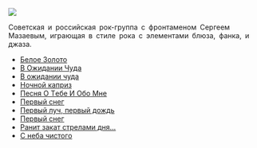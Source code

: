 ![](/songs/клм/Моральный%20Кодекс/moralnyj_kodeks.jpg)  

Советская и российская рок-группа с фронтаменом Сергеем Мазаевым, играющая в стиле рока с элементами блюза, фанка, и джаза.

* [Белое Золото](/songs/клм/Моральный%20Кодекс/Белое%20Золото)
* [В Oжидaнии Чyдa](/songs/клм/Моральный%20Кодекс/В%20Oжидaнии%20Чyдa)
* [В ожидании чуда](/songs/клм/Моральный%20Кодекс/В%20ожидании%20чуда)
* [Ночной каприз](/songs/клм/Моральный%20Кодекс/Ночной%20каприз)
* [Пecня O Тeбe И Oбo Мнe](/songs/клм/Моральный%20Кодекс/Пecня%20O%20Тeбe%20И%20Oбo%20Мнe)
* [Пepвый cнeг](/songs/клм/Моральный%20Кодекс/Пepвый%20cнeг)
* [Первый луч, первый дождь](/songs/клм/Моральный%20Кодекс/Первый%20луч,%20первый%20дождь)
* [Первый снег](/songs/клм/Моральный%20Кодекс/Первый%20снег)
* [Ранит закат стрелами дня...](/songs/клм/Моральный%20Кодекс/Ранит%20закат%20стрелами%20дня...)
* [С неба чистого](/songs/клм/Моральный%20Кодекс/С%20неба%20чистого)